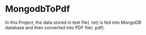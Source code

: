 # MongodbToPdf
In this Project, the data stored in text file( .txt) is fed into MongoDB database and then converted into PDF file( .pdf).
